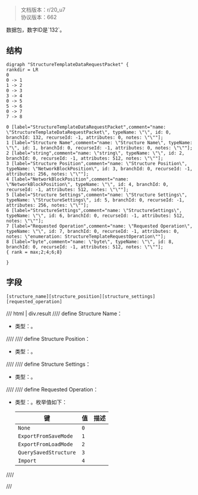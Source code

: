 # <!-- md:samp StructureTemplateDataRequestPacket -->

> 文档版本：r/20_u7<br/>协议版本：662

<!-- md:samp StructureTemplateDataRequestPacket -->数据包，数字ID是`132`。

## 结构

```viz
digraph "StructureTemplateDataRequestPacket" {
rankdir = LR
0
0 -> 1
1 -> 2
0 -> 3
3 -> 4
0 -> 5
5 -> 6
0 -> 7
7 -> 8

0 [label="StructureTemplateDataRequestPacket",comment="name: \"StructureTemplateDataRequestPacket\", typeName: \"\", id: 0, branchId: 132, recurseId: -1, attributes: 0, notes: \"\""];
1 [label="Structure Name",comment="name: \"Structure Name\", typeName: \"\", id: 1, branchId: 0, recurseId: -1, attributes: 0, notes: \"\""];
2 [label="string",comment="name: \"string\", typeName: \"\", id: 2, branchId: 0, recurseId: -1, attributes: 512, notes: \"\""];
3 [label="Structure Position",comment="name: \"Structure Position\", typeName: \"NetworkBlockPosition\", id: 3, branchId: 0, recurseId: -1, attributes: 256, notes: \"\""];
4 [label="NetworkBlockPosition",comment="name: \"NetworkBlockPosition\", typeName: \"\", id: 4, branchId: 0, recurseId: -1, attributes: 512, notes: \"\""];
5 [label="Structure Settings",comment="name: \"Structure Settings\", typeName: \"StructureSettings\", id: 5, branchId: 0, recurseId: -1, attributes: 256, notes: \"\""];
6 [label="StructureSettings",comment="name: \"StructureSettings\", typeName: \"\", id: 6, branchId: 0, recurseId: -1, attributes: 512, notes: \"\""];
7 [label="Requested Operation",comment="name: \"Requested Operation\", typeName: \"\", id: 7, branchId: 0, recurseId: -1, attributes: 0, notes: \"enumeration: StructureTemplateRequestOperation\""];
8 [label="byte",comment="name: \"byte\", typeName: \"\", id: 8, branchId: 0, recurseId: -1, attributes: 512, notes: \"\""];
{ rank = max;2;4;6;8}

}

```

## 字段

```title='StructureTemplateDataRequestPacket'
[structure_name][structure_position][structure_settings][requested_operation]
```

/// html | div.result
//// define
Structure Name：<!-- md:samp string -->

- 类型：<!-- md:samp string -->。


////
//// define
Structure Position：[<!-- md:samp NetworkBlockPosition -->](../types/networkblockposition.md)

- 类型：<!-- md:samp NetworkBlockPosition -->。


////
//// define
Structure Settings：[<!-- md:samp StructureSettings -->](../types/structuresettings.md)

- 类型：<!-- md:samp StructureSettings -->。


////
//// define
Requested Operation：<!-- md:samp byte -->

- 类型：<!-- md:samp byte -->。枚举值如下：

  |键|值|描述|
  |---|---|---|
  |`None`|`0`||
  |`ExportFromSaveMode`|`1`||
  |`ExportFromLoadMode`|`2`||
  |`QuerySavedStructure`|`3`||
  |`Import`|`4`||



////

///

